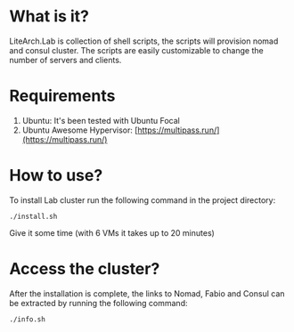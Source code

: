 # What is it?
LiteArch.Lab is collection of shell scripts, the scripts will provision nomad and consul cluster.
The scripts are easily customizable to change the number of servers and clients.

# Requirements
1. Ubuntu: It's been tested with Ubuntu Focal 
2. Ubuntu Awesome Hypervisor: [https://multipass.run/](https://multipass.run/)

# How to use?
To install Lab cluster run the following command in the project directory:

`./install.sh`

Give it some time (with 6 VMs it takes up to 20 minutes)

# Access the cluster?
After the installation is complete, the links to Nomad, Fabio and Consul can be extracted by running the following command:

`./info.sh`

